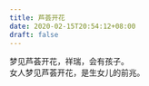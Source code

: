 ```yaml
---
title: 芦荟开花
date: 2020-02-15T20:54:12+08:00
draft: false
---
```


梦见芦荟开花，祥瑞，会有孩子。<br>
女人梦见芦荟开花，是生女儿的前兆。<br>

